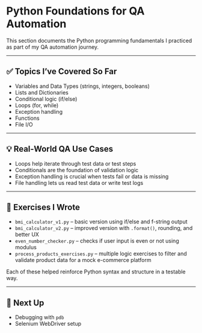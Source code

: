 # Python Foundations for QA Automation

This section documents the Python programming fundamentals I practiced as part of my QA automation journey.

---

## ✅ Topics I’ve Covered So Far
- Variables and Data Types (strings, integers, booleans)
- Lists and Dictionaries
- Conditional logic (if/else)
- Loops (for, while)
- Exception handling
- Functions
- File I/O

---

## 💡 Real-World QA Use Cases
- Loops help iterate through test data or test steps
- Conditionals are the foundation of validation logic
- Exception handling is crucial when tests fail or data is missing
- File handling lets us read test data or write test logs

---

## 📌 Exercises I Wrote
- `bmi_calculator_v1.py` – basic version using if/else and f-string output  
- `bmi_calculator_v2.py` – improved version with `.format()`, rounding, and better UX  
- `even_number_checker.py` – checks if user input is even or not using modulus  
- `process_products_exercises.py` – multiple logic exercises to filter and validate product data for a mock e-commerce platform


Each of these helped reinforce Python syntax and structure in a testable way.

---

## 🧠 Next Up
- Debugging with `pdb`
- Selenium WebDriver setup
